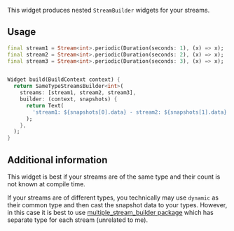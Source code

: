 This widget produces nested `StreamBuilder` widgets for your streams.

## Usage

```dart
final stream1 = Stream<int>.periodic(Duration(seconds: 1), (x) => x);
final stream2 = Stream<int>.periodic(Duration(seconds: 2), (x) => x);
final stream3 = Stream<int>.periodic(Duration(seconds: 3), (x) => x);


Widget build(BuildContext context) {
  return SameTypeStreamsBuilder<int>(
    streams: [stream1, stream2, stream3],
    builder: (context, snapshots) {
      return Text(
        'stream1: ${snapshots[0].data} - stream2: ${snapshots[1].data} - stream3: ${snapshots[2].data}',
      );
    },
  );
}
```

## Additional information

This widget is best if your streams are of the same type and their count is not known
at compile time.

If your streams are of different types,
you technically may use `dynamic` as their common type and then cast the snapshot data to
your types. However, in this case it is best to use
[multiple_stream_builder package](https://pub.dev/packages/multiple_stream_builder)
which has separate type for each stream (unrelated to me).
